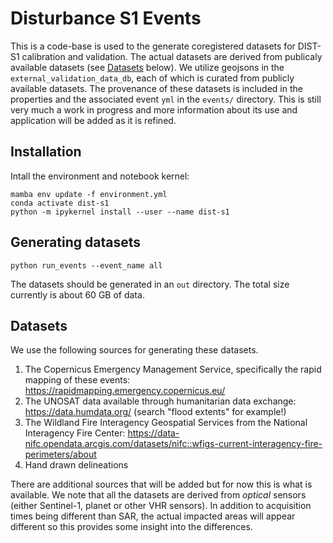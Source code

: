 # Disturbance S1 Events

This is a code-base is used to the generate coregistered datasets for DIST-S1 calibration and validation.
The actual datasets are derived from publicaly available datasets (see [Datasets](#datasets) below).
We utilize geojsons in the `external_validation_data_db`, each of which is curated from publicly available datasets.
The provenance of these datasets is included in the properties and the associated event `yml` in the `events/` directory.
This is still very much a work in progress and more information about its use and application will be added as it is refined.

## Installation

Intall the environment and notebook kernel:

```
mamba env update -f environment.yml
conda activate dist-s1
python -m ipykernel install --user --name dist-s1
```

## Generating datasets

```
python run_events --event_name all
```

The datasets should be generated in an `out` directory. The total size currently is about 60 GB of data.

## Datasets

We use the following sources for generating these datasets.


1. The Copernicus Emergency Management Service, specifically the rapid mapping of these events: https://rapidmapping.emergency.copernicus.eu/
2. The UNOSAT data available through humanitarian data exchange: https://data.humdata.org/ (search "flood extents" for example!)
3. The Wildland Fire Interagency Geospatial Services from the National Interagency Fire Center: https://data-nifc.opendata.arcgis.com/datasets/nifc::wfigs-current-interagency-fire-perimeters/about
4. Hand drawn delineations

There are additional sources that will be added but for now this is what is available. We note that all the datasets are derived from *optical* sensors (either Sentinel-1, planet or other VHR sensors). In addition to acquisition times being different than SAR, the actual impacted areas will appear different so this provides some insight into the differences.